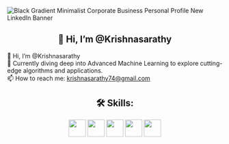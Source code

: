 ![Black Gradient Minimalist Corporate Business Personal Profile New LinkedIn Banner](https://github.com/user-attachments/assets/b11f118a-2e1d-4f8c-a086-afcb243f90a0)

<h2 align="center">👋 Hi, I’m @Krishnasarathy</h2>

👋 Hi, I’m @Krishnasarathy  
🌱 Currently diving deep into Advanced Machine Learning to explore cutting-edge algorithms and applications.  
📫 How to reach me: krishnasarathy74@gmail.com  


<h2 align="center">🛠 Skills:</h2>
<p align="center">
  <img src="https://img.shields.io/badge/Python-3776AB?style=flat-square&logo=python&logoColor=white" height="40">
  <img src="https://img.shields.io/badge/Java-007396?style=flat-square&logo=coffeescript&logoColor=white" height="40">
  <img src="https://img.shields.io/badge/SQL-4479A1?style=flat-square&logo=mysql&logoColor=white" height="40">
  <img src="https://img.shields.io/badge/Machine%20Learning-FF6F00?style=flat-square&logo=tensorflow&logoColor=white" height="40">
  <img src="https://img.shields.io/badge/Git-F05032?style=flat-square&logo=git&logoColor=white" height="40">
</p>
